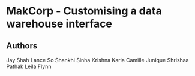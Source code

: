 # MakCorp - Customising a data warehouse interface

## Authors
Jay Shah
Lance So
Shankhi Sinha
Krishna Karia
Camille Junique
Shrishaa Pathak
Leila Flynn


